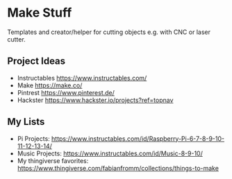 # Make Stuff

Templates and creator/helper for cutting objects e.g. with CNC or laser cutter.

## Project Ideas

- Instructables <https://www.instructables.com/>
- Make <https://make.co/>
- Pintrest <https://www.pinterest.de/>
- Hackster <https://www.hackster.io/projects?ref=topnav>

## My Lists

- Pi Projects: <https://www.instructables.com/id/Raspberry-Pi-6-7-8-9-10-11-12-13-14/>
- Music Projects: <https://www.instructables.com/id/Music-8-9-10/>
- My thingiverse favorites: <https://www.thingiverse.com/fabianfromm/collections/things-to-make>
